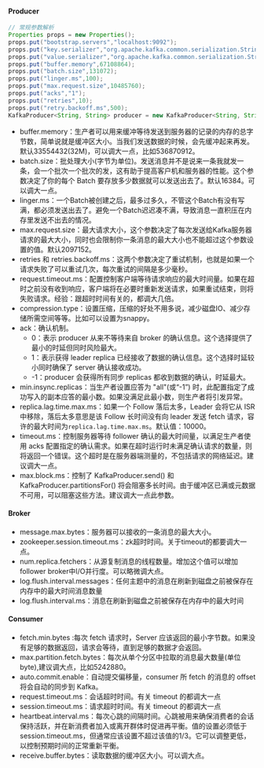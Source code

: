 #### Producer

```java
// 常规参数解析
Properties props = new Properties();
props.put("bootstrap.servers","localhost:9092");
props.put("key.serializer","org.apache.kafka.common.serialization.StringSerializer");
props.put("value.serializer","org.apache.kafka.common.serialization.StringSerializer");
props.put("buffer.memory",67108864);
props.put("batch.size",131072);
props.put("linger.ms",100);
props.put("max.request.size",10485760);
props.put("acks","1");
props.put("retries",10);
props.put("retry.backoff.ms",500);
KafkaProducer<String, String> producer = new KafkaProducer<String, String>(props);
```

- buffer.memory：生产者可以用来缓冲等待发送到服务器的记录的内存的总字节数，简单说就是缓冲区大小。当我们发送数据的时候，会先缓冲起来再发。默认33554432(32M)，可以调大一点，比如536870912。
- batch.size：批处理大小(字节为单位)。发送消息并不是说来一条我就发一条，会一个批次一个批次的发，这有助于提高客户机和服务器的性能。这个参数决定了你的每个 Batch 要存放多少数据就可以发送出去了。默认16384。可以调大一点。
- linger.ms：一个Batch被创建之后，最多过多久，不管这个Batch有没有写满，都必须发送出去了。避免一个Batch迟迟凑不满，导致消息一直积压在内存里发送不出去的情况。
- max.request.size：最大请求大小，这个参数决定了每次发送给Kafka服务器请求的最大大小，同时也会限制你一条消息的最大大小也不能超过这个参数设置的值。默认2097152。
- retries 和 retries.backoff.ms：这两个参数决定了重试机制，也就是如果一个请求失败了可以重试几次，每次重试的间隔是多少毫秒。
- request.timeout.ms：配置控制客户端等待请求响应的最大时间量。如果在超时之前没有收到响应，客户端将在必要时重新发送请求，如果重试结束，则将失败请求。经验：跟超时时间有关的，都调大几倍。
- compression.type：设置压缩，压缩的好处不用多说，减少磁盘IO、减少存储所需空间等等。比如可以设置为snappy。
- ack：确认机制。
  *  0：表示 producer 从来不等待来自 broker 的确认信息。这个选择提供了最小的时延但同时风险最大。
  * 1：表示获得 leader replica 已经接收了数据的确认信息。这个选择时延较小同时确保了 server 确认接收成功。
  * -1：producer 会获得所有同步 replicas 都收到数据的确认，时延最大。
- min.insync.replicas：当生产者设置应答为 "all"(或“-1”) 时，此配置指定了成功写入的副本应答的最小数。如果没满足此最小数，则生产者将引发异常。
- replica.lag.time.max.ms：如果一个 Follow 落后太多，Leader 会将它从 ISR 中移除，落后太多意思是该 Follow 长时间没有向 leader 发送 fetch 请求，容许的最大时间为`replica.lag.time.max.ms`。默认值：10000。
- timeout.ms：控制服务器等待 follower 确认的最大时间量，以满足生产者使用 acks 配置指定的确认需求。如果在超时运行时未满足确认请求的数量，则将返回一个错误。这个超时是在服务器端测量的，不包括请求的网络延迟。建议调大一点。
- max.block.ms：控制了 KafkaProducer.send() 和 KafkaProducer.partitionsFor() 将会阻塞多长时间。由于缓冲区已满或元数据不可用，可以阻塞这些方法。建议调大一点此参数。

#### Broker

- message.max.bytes：服务器可以接收的一条消息的最大大小。
- zookeeper.session.timeout.ms：zk超时时间。关于timeout的都要调大一点。
- num.replica.fetchers：从源复制消息的线程数量。增加这个值可以增加follower broker中I/O并行度。可以略微调大点。
- log.flush.interval.messages：任何主题中的消息在刷新到磁盘之前被保存在内存中的最大时间消息数量
- log.flush.interval.ms：消息在刷新到磁盘之前被保存在内存中的最大时间

#### Consumer

- fetch.min.bytes :每次 fetch 请求时，Server 应该返回的最小字节数。如果没有足够的数据返回，请求会等待，直到足够的数据才会返回。
- max.partition.fetch.bytes：每次从单个分区中拉取的消息最大数量(单位byte),建议调大点，比如5242880。
- auto.commit.enable：自动提交偏移量，consumer 所 fetch 的消息的 offset 将会自动的同步到 Kafka。
- request.timeout.ms：会话超时时间。有关 timeout 的都调大一点
- session.timeout.ms：请求超时时间。有关 timeout 的都调大一点
- heartbeat.interval.ms：每次心跳的间隔时间。心跳被用来确保消费者的会话保持活跃，并在新消费者加入或离开群体时促进再平衡。值的设置必须低于session.timeout.ms，但通常应该设置不超过该值的1/3。它可以调整更低，以控制预期时间的正常重新平衡。
- receive.buffer.bytes：读取数据的缓冲区大小。可以调大点。